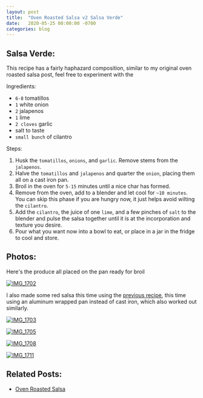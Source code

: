 ```yaml
---
layout: post
title:  "Oven Roasted Salsa v2 Salsa Verde"
date:   2020-05-25 00:00:00 -0700
categories: blog
---
```


Salsa Verde:
-
This recipe has a fairly haphazard composition, similar to my original oven roasted salsa post, feel free to experiment 
with the 

Ingredients:
- `6-8` tomatillos 
- `1` white onion 
- `2` jalapenos 
- `1` lime
- `2 cloves` garlic
- salt to taste
- `small bunch` of cilantro 

Steps:
1. Husk the `tomatillos`, `onions`, and `garlic`. Remove stems from the `jalapenos`.
2. Halve the `tomatillos` and `jalapenos` and quarter the `onion`, placing them all on a cast iron pan.
3. Broil in the oven for `5-15` minutes until a nice char has formed.
4. Remove from the oven, add to a blender and let cool for `~10 minutes`. You can skip this phase if you are hungry now,
it just helps avoid wilting the `cilantro`. 
5. Add the `cilantro`, the juice of one `lime`, and a few pinches of `salt` to the blender and pulse the salsa together until it is at the incorporation 
and texture you desire. 
6. Pour what you want now into a bowl to eat, or place in a jar in the fridge to cool and store. 

Photos:
-
Here's the produce all placed on the pan ready for broil

<a data-flickr-embed="true" href="https://www.flickr.com/photos/188265593@N07/50014336698/in/datetaken-public/" title="IMG_1702"><img src="https://live.staticflickr.com/65535/50014336698_7822f5f43c_c.jpg" alt="IMG_1702"></a><script async src="//embedr.flickr.com/assets/client-code.js" charset="utf-8"></script>

I also made some red salsa this time using the [previous recipe](/blog/2020/05/20/Oven-Roasted-Salsa.html), this time 
using an aluminum wrapped pan instead of cast iron, which also worked out similarly.

<a data-flickr-embed="true" href="https://www.flickr.com/photos/188265593@N07/50015127282/in/datetaken-public/" title="IMG_1703"><img src="https://live.staticflickr.com/65535/50015127282_c861f15bac_c.jpg" alt="IMG_1703"></a><script async src="//embedr.flickr.com/assets/client-code.js" charset="utf-8"></script>

<a data-flickr-embed="true" href="https://www.flickr.com/photos/188265593@N07/50015127432/in/datetaken-public/" title="IMG_1705"><img src="https://live.staticflickr.com/65535/50015127432_1180475e0f_c.jpg" alt="IMG_1705"></a><script async src="//embedr.flickr.com/assets/client-code.js" charset="utf-8"></script>

<a data-flickr-embed="true" href="https://www.flickr.com/photos/188265593@N07/50014868091/in/datetaken-public/" title="IMG_1708"><img src="https://live.staticflickr.com/65535/50014868091_bf3eaa4383_c.jpg" alt="IMG_1708"></a><script async src="//embedr.flickr.com/assets/client-code.js" charset="utf-8"></script>

<a data-flickr-embed="true" href="https://www.flickr.com/photos/188265593@N07/50014868181/in/datetaken-public/" title="IMG_1711"><img src="https://live.staticflickr.com/65535/50014868181_c6c3be89c2_c.jpg" alt="IMG_1711"></a><script async src="//embedr.flickr.com/assets/client-code.js" charset="utf-8"></script>

Related Posts:
-
- [Oven Roasted Salsa](/blog/2020/05/20/Oven-Roasted-Salsa.html)